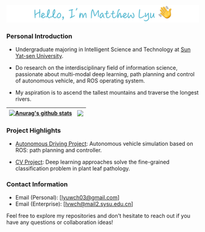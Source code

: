 ![](assets/up_bolt.png)
### Personal Introduction

- Undergraduate majoring in Intelligent Science and Technology at [Sun Yat-sen University](https://www.sysu.edu.cn).

- Do research on the interdisciplinary field of information science, passionate about multi-modal deep learning, path planning and control of autonomous vehicle, and ROS operating system.

- My aspiration is to ascend the tallest mountains and traverse the longest rivers.

| <a href="https://github.com/anuraghazra/github-readme-stats"><img align="center" src="https://github-readme-stats.vercel.app/api?username=Matthew-Lyu&show_icons=true&include_all_commits=true&theme=buefy&hide_border=true" alt="Anurag's github stats" /></a> | <a href="https://github.com/anuraghazra/github-readme-stats"><img align="center" src="https://github-readme-stats.vercel.app/api/top-langs/?username=Matthew-Lyu&layout=compact&theme=buefy&hide_border=true" /></a> |
| ------------- | ------------- |

### Project Highlights

- [Autonomous Driving Project](https://github.com/Matthew-Lyu/AutoDrivingSimulation): Autonomous vehicle simulation based on ROS: path planning and controller.

- [CV Project](https://github.com/Matthew-Lyu/Plant-Pathology-2021): Deep learning approaches solve the fine-grained classification problem in plant leaf pathology.

### Contact Information

-  Email (Personal): [lyuwch03@gmail.com]
-  Email (Enterprise): [lvwch@mail2.sysu.edu.cn]

Feel free to explore my repositories and don't hesitate to reach out if you have any questions or collaboration ideas! 

<!--
**Matthew-Lyu/Matthew-Lyu** is a ✨ _special_ ✨ repository because its `README.md` (this file) appears on your GitHub profile.

Here are some ideas to get you started:

- 🔭 I’m currently working on ...
- 🌱 I’m currently learning ...
- 👯 I’m looking to collaborate on ...
- 🤔 I’m looking for help with ...
- 💬 Ask me about ...
- 📫 How to reach me: ...
- 😄 Pronouns: ...
- ⚡ Fun fact: ...
-->
